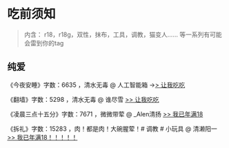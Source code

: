 # 吃前须知
>内含：
r18，r18g，双性，抹布，工具，调教，猫变人……
等一系列有可能会雷到你的tag

## 纯爱
《今夜安睡》字数：6635 ，清水无毒
@ 人工智能箱
-[>> 让我吃吃](今夜安睡.html)

《翻墙》字数：5298 ，清水无毒
@ 谁尽雪
 [>> 让我吃吃](翻墙.html)


《凌晨三点十五分》字数：7671 ，微微带荤
@ _Alen清扬
 [>> 我已年满18](凌晨三点十五分.html)

 《拆礼》字数：15283 ，肉！都是肉！大碗腥荤！# 调教 # 小玩具
@ 清濑阳一 
 [>> 我已年满18！！！！！](拆礼.html)



